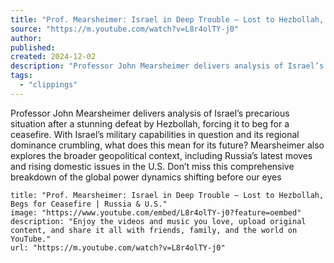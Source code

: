 ```yaml
---
title: "Prof. Mearsheimer: Israel in Deep Trouble – Lost to Hezbollah, Begs for Ceasefire | Russia & U.S. - YouTube"
source: "https://m.youtube.com/watch?v=L8r4olTY-j0"
author:
published:
created: 2024-12-02
description: "Professor John Mearsheimer delivers analysis of Israel’s precarious situation after a stunning defeat by Hezbollah, forcing it to beg for a ceasefire. With Israel’s military capabilities in question and its regional dominance crumbling, what does this mean for its future? Mearsheimer also explores the broader geopolitical context, including Russia’s latest moves and rising domestic issues in the U.S. Don’t miss this comprehensive breakdown of the global power dynamics shifting before our eyes."
tags:
  - "clippings"
---
```

Professor John Mearsheimer delivers analysis of Israel’s precarious situation after a stunning defeat by Hezbollah, forcing it to beg for a ceasefire. With Israel’s military capabilities in question and its regional dominance crumbling, what does this mean for its future? Mearsheimer also explores the broader geopolitical context, including Russia’s latest moves and rising domestic issues in the U.S. Don’t miss this comprehensive breakdown of the global power dynamics shifting before our eyes

```embed
title: "Prof. Mearsheimer: Israel in Deep Trouble – Lost to Hezbollah, Begs for Ceasefire | Russia & U.S."
image: "https://www.youtube.com/embed/L8r4olTY-j0?feature=oembed"
description: "Enjoy the videos and music you love, upload original content, and share it all with friends, family, and the world on YouTube."
url: "https://m.youtube.com/watch?v=L8r4olTY-j0"
```
